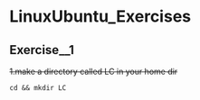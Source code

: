 # LinuxUbuntu_Exercises


## Exercise__1


~~1.make a directory called LC in your home dir~~
``` Terminal
cd && mkdir LC
```



